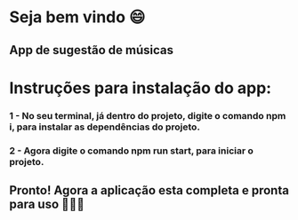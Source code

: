# Seja bem vindo :smile:
## App de sugestão de músicas

# Instruções para instalação do app:

### 1 - No seu terminal, já dentro do projeto, digite o comando npm i, para instalar as dependências do projeto.
### 2 - Agora digite o comando npm run start, para iniciar o projeto.

## Pronto! Agora a aplicação esta completa e pronta para uso 🚀🚀🚀
